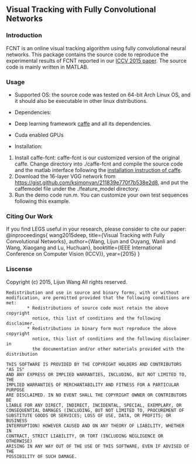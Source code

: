 ## Visual Tracking with Fully Convolutional Networks

### Introduction
FCNT is an online visual tracking algorithm using fully convolutional neural networks. This package contains the source code to reproduce the experimental results of FCNT reported in our [ICCV 2015 paper](http://202.118.75.4/lu/Paper/ICCV2015/iccv15_lijun.pdf). The source code is mainly written in MATLAB.

### Usage

* Supported OS: the source code was tested on 64-bit Arch Linux OS, and it should also be executable in other linux distributions.

* Dependencies: 
 * Deep learning framework [caffe](http://caffe.berkeleyvision.org/) and all its dependencies. 
 * Cuda enabled GPUs

* Installation: 
 1. Install caffe-fcnt: caffe-fcnt is our customized version of the original caffe. Change directory into ./caffe-fcnt and compile the source code and the matlab interface following the [installation instruction of caffe](http://caffe.berkeleyvision.org/installation.html).
 2. Download the 16-layer VGG network from https://gist.github.com/ksimonyan/211839e770f7b538e2d8, and put the caffemodel file under the ./feature_model directory.
 3. Run the demo code run.m. You can customize your own test sequences following this example.

### Citing Our Work

If you find LEGS useful in your research, please consider to cite our paper:
  @inproceedings{ wang2015deep,
          title={Visual Tracking with Fully Convolutional Networks},
          author={Wang, Lijun and Ouyang, Wanli and Wang, Xiaogang and Lu, Huchuan},
          booktitle={IEEE International Conference on Computer Vision (ICCV)},
          year={2015}
  }

### Liscense

Copyright (c) 2015, Lijun Wang
	All rights reserved. 

	Redistribution and use in source and binary forms, with or without 
	modification, are permitted provided that the following conditions are 
	met:
    		* Redistributions of source code must retain the above copyright 
      		  notice, this list of conditions and the following disclaimer.
    		* Redistributions in binary form must reproduce the above copyright 
      		  notice, this list of conditions and the following disclaimer in 
      		  the documentation and/or other materials provided with the distribution
   
	THIS SOFTWARE IS PROVIDED BY THE COPYRIGHT HOLDERS AND CONTRIBUTORS "AS IS" 
	AND ANY EXPRESS OR IMPLIED WARRANTIES, INCLUDING, BUT NOT LIMITED TO, THE 
	IMPLIED WARRANTIES OF MERCHANTABILITY AND FITNESS FOR A PARTICULAR PURPOSE 
	ARE DISCLAIMED. IN NO EVENT SHALL THE COPYRIGHT OWNER OR CONTRIBUTORS BE 	
	LIABLE FOR ANY DIRECT, INDIRECT, INCIDENTAL, SPECIAL, EXEMPLARY, OR 
	CONSEQUENTIAL DAMAGES (INCLUDING, BUT NOT LIMITED TO, PROCUREMENT OF 
	SUBSTITUTE GOODS OR SERVICES; LOSS OF USE, DATA, OR PROFITS; OR BUSINESS 
	INTERRUPTION) HOWEVER CAUSED AND ON ANY THEORY OF LIABILITY, WHETHER IN 
	CONTRACT, STRICT LIABILITY, OR TORT (INCLUDING NEGLIGENCE OR OTHERWISE) 
	ARISING IN ANY WAY OUT OF THE USE OF THIS SOFTWARE, EVEN IF ADVISED OF THE 
	POSSIBILITY OF SUCH DAMAGE.
